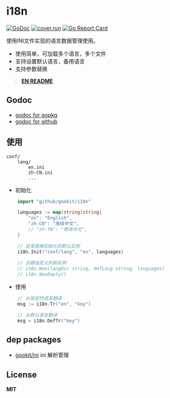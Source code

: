 # i18n

[![GoDoc](https://godoc.org/github.com/gookit/i18n?status.svg)](https://godoc.org/github.com/gookit/i18n)
[![cover.run](https://cover.run/go/https:/github.com/gookit/i18n.svg?style=flat&tag=golang-1.10)](https://cover.run/go?tag=golang-1.10&repo=https%3A%2Fgithub.com%2Fgookit%2Fi18n)
[![Go Report Card](https://goreportcard.com/badge/github.com/gookit/i18n)](https://goreportcard.com/report/github.com/gookit/i18n)

使用INI文件实现的语言数据管理使用。

- 使用简单，可加载多个语言，多个文件
- 支持设置默认语言，备用语言
- 支持参数替换

> **[EN README](README.md)**

## Godoc

- [godoc for gopkg](https://godoc.org/gopkg.in/gookit/i18n.v1)
- [godoc for github](https://godoc.org/github.com/gookit/i18n)

## 使用

```text
conf/
    lang/
        en.ini
        zh-CN.ini
        ...
```

- 初始化

```go
    import "github/gookit/i18n"

    languages := map[string]string{
        "en": "English",
        "zh-CN": "简体中文",
        // "zh-TW": "繁体中文",
    }

    // 这里直接初始化的默认实例
    i18n.Init("conf/lang", "en", languages)
    
    // 创建自定义的新实例
    // i18n.New(langDir string, defLang string, languages)
    // i18n.NewEmpty()
```

- 使用

```go
    // 从指定的语言翻译
    msg := i18n.Tr("en", "key")

    // 从默认语言翻译
    msg = i18n.DefTr("key")
```

## dep packages

- [gookit/ini](https://github.com/gookit/ini) ini 解析管理

## License

**MIT**
